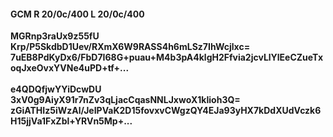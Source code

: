 #### GCM R 20/0c/400 L 20/0c/400
**MGRnp3raUx9z55fU**<br/>**Krp/P5SkdbD1Uev/RXmX6W9RASS4h6mLSz7IhWcjlxc=**<br/>**7uEB8PdKyDx6/FbD7I68G+puau+M4b3pA4klgH2Ffvia2jcvLlYlEeCZueTxoqJxeOvxYVNe4uPD+tf+...**<br/><br/>
**e4QDQfjwYYiDcwDU**<br/>**3xV0g9AiyX91r7nZv3qLjacCqasNNLJxwoX1kIioh3Q=**<br/>**zGiATHIz5iWzAl/JeIPVaK2D15fovxvCWgzQY4EJa93yHX7kDdXUdVczk6H15jjVa1FxZbl+YRVn5Mp+...**